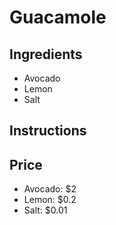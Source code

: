 # Guacamole
## Ingredients
* Avocado 
* Lemon
* Salt
## Instructions

## Price
* Avocado: $2
* Lemon: $0.2
* Salt: $0.01

